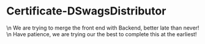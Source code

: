 # Certificate-DSwagsDistributor

\n
We are trying to merge the front end with Backend, better late than never!
\n
Have patience, we are trying our the best to complete this at the earliest!
